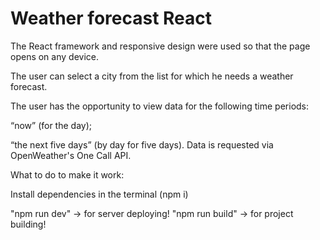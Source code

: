# Weather forecast React

The React framework and responsive design were used so that the page opens on any device.

The user can select a city from the list for which he needs a weather forecast.

The user has the opportunity to view data for the following time periods:

“now” (for the day);

“the next five days” (by day for five days). Data is requested via OpenWeather's One Call API.

What to do to make it work:

Install dependencies in the terminal (npm i)

"npm run dev" -> for server deploying! "npm run build" -> for project building!
